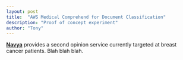 ```yaml
---
layout: post
title:  "AWS Medical Comprehend for Document Classification"
description: "Proof of concept experiment"
author: "Tony"
---
```


[**Navya**](http://navyanetwork.com) provides a second opinion service currently targeted at breast cancer patients. Blah blah blah.

